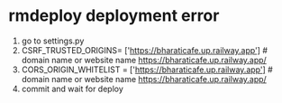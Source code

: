 # rmdeploy deployment error

1. go to settings.py 
2. CSRF_TRUSTED_ORIGINS= ['https://bharaticafe.up.railway.app'] # domain name or website name https://bharaticafe.up.railway.app/
3. CORS_ORIGIN_WHITELIST = ['https://bharaticafe.up.railway.app'] # domain name or website name https://bharaticafe.up.railway.app/
4. commit and wait for deploy 

